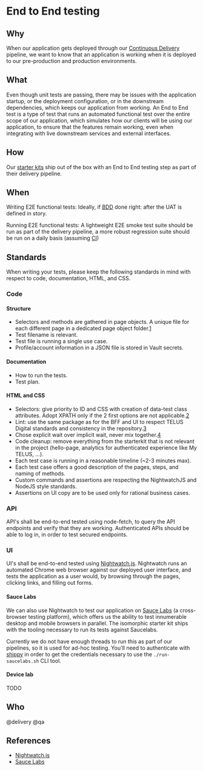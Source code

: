 # End to End testing

## Why

When our application gets deployed through our [Continuous Delivery](../../process/continuous-delivery.md) pipeline, we want to know that an application is working when it is deployed to our pre-production and production environments.

## What

Even though unit tests are passing, there may be issues with the application startup, or the deployment configuration, or in the downstream dependencies, which keeps our application from working. An End to End test is a type of test that runs an automated functional test over the entire scope of our application, which simulates how our clients will be using our application, to ensure that the features remain working, even when integrating with live downstream services and external interfaces.

## How

Our [starter kits](../../development/starter-kits.md) ship out of the box with an End to End testing step as part of their delivery pipeline.

## When

Writing E2E functional tests: Ideally, if [BDD](https://en.wikipedia.org/wiki/Behavior-driven_development) done right: after the UAT is defined in story. 

Running E2E functional tests: A lightweight E2E smoke test suite should be run as part of the delivery pipeline, a more robust regression suite should be run on a daily basis (assuming [CI](../../process/continuous-integration.md)) 

## Standards

When writing your tests, please keep the following standards in mind with respect to code, documentation, HTML, and CSS.

### Code

#### Structure

- Selectors and methods are gathered in page objects. A unique file for each different page in a dedicated page object folder.[1][ref1]
- Test filename is relevant.
- Test file is running a single use case.
- Profile/account information in a JSON file is stored in Vault secrets.

#### Documentation

- How to run the tests.
- Test plan.

#### HTML and CSS

- Selectors: give priority to ID and CSS with creation of data-test class attributes. Adopt XPATH only if the 2 first options are not applicable.[2][ref2]
- Lint: use the same package as for the BFF and UI to respect TELUS Digital standards and consistency in the repository.[3][ref3]
- Chose explicit wait over implicit wait, never mix together.[4][ref4]
- Code cleanup: remove everything from the starterkit that is not relevant in the project (hello-page, analytics for authenticated experience like My TELUS, ...).
- Each test case is running in a reasonable timeline (~2-3 minutes max).
- Each test case offers a good description of the pages, steps, and naming of methods.
- Custom commands and assertions are respecting the NightwatchJS and NodeJS style standards.
- Assertions on UI copy are to be used only for rational business cases.

### API

API's shall be end-to-end tested using node-fetch, to query the API endpoints and verify that they are working. Authenticated APIs should be able to log in, in order to test secured endpoints.

### UI

UI's shall be end-to-end tested using [Nightwatch.js](http://nightwatchjs.org/). Nightwatch runs an automated Chrome web browser against our deployed user interface, and tests the application as a user would, by browsing through the pages, clicking links, and filling out forms.

#### Sauce Labs

We can also use Nightwatch to test our application on [Sauce Labs](https://saucelabs.com/) (a cross-browser testing platform), which offers us the ability to test innumerable desktop and mobile browsers in parallel. The isomorphic starter kit ships with the tooling necessary to run its tests against Saucelabs.

Currently we do not have enough threads to run this as part of our pipelines, so it is used for ad-hoc testing. You'll need to authenticate with [shippy](../../delivery/shippy.md) in order to get the credentials necessary to use the `./run-saucelabs.sh` CLI tool.

#### Device lab

TODO

## Who

@delivery @qa

## References

- [Nightwatch.js](http://nightwatchjs.org/)
- [Sauce Labs](https://saucelabs.com/)

[ref1]: http://elementalselenium.com/tips/9-use-a-base-page-object
[ref2]: http://elementalselenium.com/tips/32-xpath-vs-css
[ref3]: https://github.com/telus/reference-architecture/blob/master/development/code-formatting.md
[ref4]: http://elementalselenium.com/tips/47-waiting
